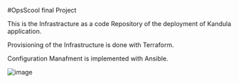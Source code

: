 #OpsScool final Project

This is the Infrastracture as a code Repository of the deployment of Kandula application.

Provisioning of the Infrastructure is done with Terraform. 

Configuration Manafment is implemented with Ansible.



![image](https://user-images.githubusercontent.com/96287873/182823338-fc8cfade-d3ba-42b2-960b-33230c095030.png)
